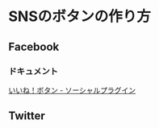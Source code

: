 # SNSのボタンの作り方
## Facebook
### ドキュメント
[いいね！ボタン - ソーシャルプラグイン](https://developers.facebook.com/docs/plugins/like-button)
## Twitter